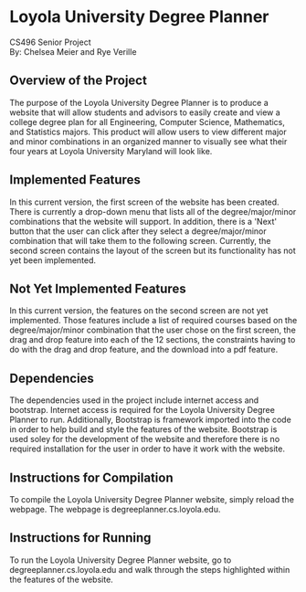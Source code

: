 # Loyola University Degree Planner
CS496 Senior Project <br/>
By: Chelsea Meier and Rye Verille

## Overview of the Project
The purpose of the Loyola University Degree Planner is to produce a website that will allow students and advisors to easily create and view a college degree plan for all Engineering, Computer Science, Mathematics, and Statistics majors. This product will allow users to view different major and minor combinations in an organized manner to visually see what their four years at Loyola University Maryland will look like.

## Implemented Features
In this current version, the first screen of the website has been created. There is currently a drop-down menu that lists all of the degree/major/minor combinations that the website will support. In addition, there is a 'Next' button that the user can click after they select a degree/major/minor combination that will take them to the following screen. Currently, the second screen contains the layout of the screen but its functionality has not yet been implemented.

## Not Yet Implemented Features
In this current version, the features on the second screen are not yet implemented. Those features include a list of required courses based on the degree/major/minor combination that the user chose on the first screen, the drag and drop feature into each of the 12 sections, the constraints having to do with the drag and drop feature, and the download into a pdf feature.

## Dependencies
The dependencies used in the project include internet access and bootstrap. Internet access is required for the Loyola University Degree Planner to run. Additionally, Bootstrap is framework imported into the code in order to help build and style the features of the website. Bootstrap is used soley for the development of the website and therefore there is no required installation for the user in order to have it work with the website.

## Instructions for Compilation
To compile the Loyola University Degree Planner website, simply reload the webpage. The webpage is degreeplanner.cs.loyola.edu.

## Instructions for Running
To run the Loyola University Degree Planner website, go to degreeplanner.cs.loyola.edu and walk through the steps highlighted within the features of the website.

